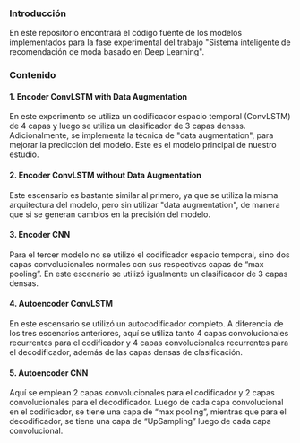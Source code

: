 ### Introducción

En este repositorio encontrará el código fuente de los modelos implementados para la fase experimental del trabajo "Sistema inteligente de recomendación de moda basado en Deep Learning". 

### Contenido
#### 1. Encoder ConvLSTM with Data Augmentation
En este experimento se utiliza un codificador espacio temporal (ConvLSTM) de 4 capas y luego se utiliza un clasificador de 3 capas densas. Adicionalmente, se implementa la técnica de "data augmentation", para mejorar la predicción del modelo. Este es el modelo principal de nuestro estudio. 

#### 2. Encoder ConvLSTM without Data Augmentation
Este escensario es bastante similar al primero, ya que se utiliza la misma arquitectura del modelo, pero sin utilizar "data augmentation", de manera que si se generan cambios en la precisión del modelo.

#### 3. Encoder CNN
Para el tercer modelo no se utilizó el codificador espacio temporal, sino dos capas convolucionales normales con sus respectivas capas de “max pooling”. En este escenario se utilizó igualmente un clasificador de 3 capas densas.

#### 4. Autoencoder ConvLSTM
En este escensario se utilizó un autocodificador completo. A diferencia de los tres escenarios anteriores, aquí se utiliza tanto 4 capas convolucionales recurrentes para el codificador y 4 capas convolucionales recurrentes para el decodificador, además de las capas densas de clasificación. 

#### 5. Autoencoder CNN
Aquí se emplean 2 capas convolucionales para el codificador y 2 capas convolucionales para el decodificador. Luego de cada capa convolucional en el codificador, se tiene una capa de “max pooling”, mientras que para el decodificador, se tiene una capa de “UpSampling” luego de cada capa convolucional. 
